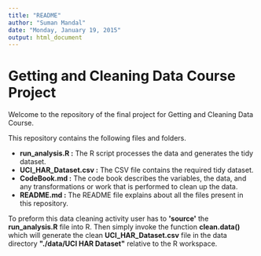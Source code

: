 ```yaml
---
title: "README"
author: "Suman Mandal"
date: "Monday, January 19, 2015"
output: html_document
---
```


Getting and Cleaning Data Course Project
========================================

Welcome to the repository of the final project for Getting and Cleaning Data Course.

This repository contains the following files and folders.

* **run_analysis.R :** The R script processes the data and generates the tidy dataset.
* **UCI_HAR_Dataset.csv :** The CSV file contains the required tidy dataset.
* **CodeBook.md :** The code book describes the variables, the data, and any transformations or work that is performed to clean up the data.
* **README.md :** The README file explains about all the files present in this repository.

To preform this data cleaning activity user has to **'source'** the **run_analysis.R** file into R.
Then simply invoke the function **clean.data()** which will generate the clean **UCI_HAR_Dataset.csv** file in the data directory **"./data/UCI HAR Dataset"** relative to the R workspace.